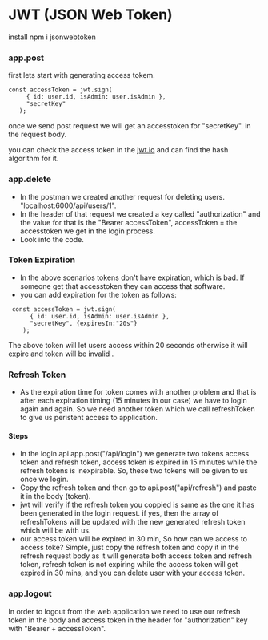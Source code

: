 # JWT (JSON Web Token)

install npm i jsonwebtoken

### app.post

first lets start with generating access tokem.

```
const accessToken = jwt.sign(
     { id: user.id, isAdmin: user.isAdmin },
     "secretKey"
   );
```

once we send post request we will get an accesstoken for "secretKey". in the request body.

you can check the access token in the [jwt.io](https://jwt.io/) and can find the hash algorithm for it.

### app.delete

- In the postman we created another request for deleting users.
  "localhost:6000/api/users/1".
- In the header of that request we created a key called "authorization" and the value for that is the "Bearer accessToken", accessToken = the accesstoken we get in the login process.
- Look into the code.

### Token Expiration

- In the above scenarios tokens don't have expiration, which is bad. If someone get that accesstoken they can access that software.
- you can add expiration for the token as follows:

```
 const accessToken = jwt.sign(
      { id: user.id, isAdmin: user.isAdmin },
      "secretKey", {expiresIn:"20s"}
    );
```

The above token will let users access within 20 seconds otherwise it will expire and token will be invalid
.

### Refresh Token

- As the expiration time for token comes with another problem and that is after each expiration timing (15 minutes in our case) we have to login again and again. So we need another token which we call refreshToken to give us peristent access to application.

#### Steps

- In the login api app.post("/api/login") we generate two tokens access token and refresh token, access token is expired in 15 minutes while the refresh tokens is inexpirable. So, these two tokens will be given to us once we login.
- Copy the refresh token and then go to api.post("api/refresh") and paste it in the body (token).
- jwt will verify if the refresh token you coppied is same as the one it has been generated in the login request. if yes, then the array of refreshTokens will be updated with the new generated refresh token which will be with us.
- our access token will be expired in 30 min, So how can we access to access toke? Simple, just copy the refresh token and copy it in the refresh request body as it will generate both access token and refresh token, refresh token is not expiring while the access token will get expired in 30 mins, and you can delete user with your access token.

### app.logout

In order to logout from the web application we need to use our refresh token in the body and access token in the header for "authorization" key with "Bearer + accessToken".
